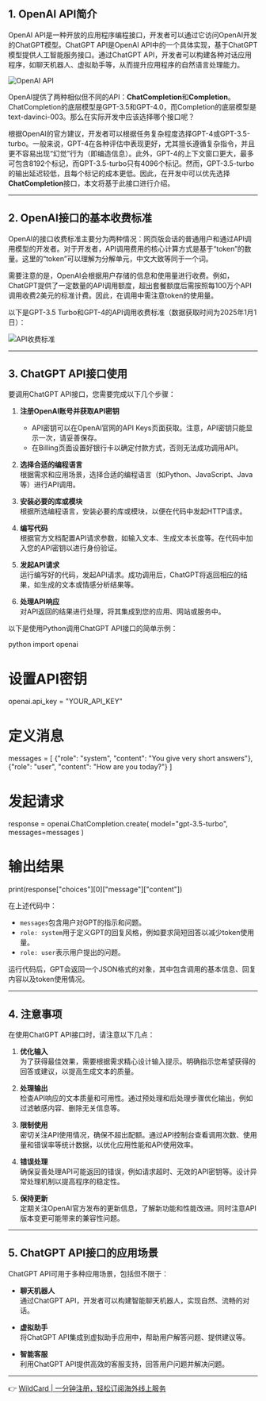 ## 1. OpenAI API简介

OpenAI API是一种开放的应用程序编程接口，开发者可以通过它访问OpenAI开发的ChatGPT模型。ChatGPT API是OpenAI API中的一个具体实现，基于ChatGPT模型提供人工智能服务接口。通过ChatGPT API，开发者可以构建各种对话应用程序，如聊天机器人、虚拟助手等，从而提升应用程序的自然语言处理能力。

![OpenAI API](https://bit.ly/bewildcard)

OpenAI提供了两种相似但不同的API：**ChatCompletion**和**Completion**。ChatCompletion的底层模型是GPT-3.5和GPT-4.0，而Completion的底层模型是text-davinci-003。那么在实际开发中应该选择哪个接口呢？

根据OpenAI的官方建议，开发者可以根据任务复杂程度选择GPT-4或GPT-3.5-turbo。一般来说，GPT-4在各种评估中表现更好，尤其擅长遵循复杂指令，并且更不容易出现“幻觉”行为（即编造信息）。此外，GPT-4的上下文窗口更大，最多可包含8192个标记，而GPT-3.5-turbo只有4096个标记。然而，GPT-3.5-turbo的输出延迟较低，且每个标记的成本更低。因此，在开发中可以优先选择**ChatCompletion**接口，本文将基于此接口进行介绍。

---

## 2. OpenAI接口的基本收费标准

OpenAI的接口收费标准主要分为两种情况：网页版会话的普通用户和通过API调用模型的开发者。对于开发者，API调用费用的核心计算方式是基于“token”的数量。这里的“token”可以理解为分解单元，中文大致等同于一个词。

需要注意的是，OpenAI会根据用户存储的信息和使用量进行收费。例如，ChatGPT提供了一定数量的API调用额度，超出套餐额度后需按照每100万个API调用收费2美元的标准计费。因此，在调用中需注意token的使用量。

以下是GPT-3.5 Turbo和GPT-4的API调用收费标准（数据获取时间为2025年1月1日）：

![API收费标准](https://bit.ly/bewildcard)

---

## 3. ChatGPT API接口使用

要调用ChatGPT API接口，您需要完成以下几个步骤：

1. **注册OpenAI账号并获取API密钥**  
   - API密钥可以在OpenAI官网的API Keys页面获取。注意，API密钥只能显示一次，请妥善保存。
   - 在Billing页面设置好银行卡以确定付款方式，否则无法成功调用API。

2. **选择合适的编程语言**  
   根据需求和应用场景，选择合适的编程语言（如Python、JavaScript、Java等）进行API调用。

3. **安装必要的库或模块**  
   根据所选编程语言，安装必要的库或模块，以便在代码中发起HTTP请求。

4. **编写代码**  
   根据官方文档配置API请求参数，如输入文本、生成文本长度等。在代码中加入您的API密钥以进行身份验证。

5. **发起API请求**  
   运行编写好的代码，发起API请求。成功调用后，ChatGPT将返回相应的结果，如生成的文本或情感分析结果等。

6. **处理API响应**  
   对API返回的结果进行处理，将其集成到您的应用、网站或服务中。

以下是使用Python调用ChatGPT API接口的简单示例：

python
import openai

# 设置API密钥
openai.api_key = "YOUR_API_KEY"

# 定义消息
messages = [
    {"role": "system", "content": "You give very short answers"},
    {"role": "user", "content": "How are you today?"}
]

# 发起请求
response = openai.ChatCompletion.create(
    model="gpt-3.5-turbo",
    messages=messages
)

# 输出结果
print(response["choices"][0]["message"]["content"])


在上述代码中：
- `messages`包含用户对GPT的指示和问题。
- `role: system`用于定义GPT的回复风格，例如要求简短回答以减少token使用量。
- `role: user`表示用户提出的问题。

运行代码后，GPT会返回一个JSON格式的对象，其中包含调用的基本信息、回复内容以及token使用情况。

---

## 4. 注意事项

在使用ChatGPT API接口时，请注意以下几点：

1. **优化输入**  
   为了获得最佳效果，需要根据需求精心设计输入提示。明确指示您希望获得的回答或建议，以提高生成文本的质量。

2. **处理输出**  
   检查API响应的文本质量和可用性。通过预处理和后处理步骤优化输出，例如过滤敏感内容、删除无关信息等。

3. **限制使用**  
   密切关注API使用情况，确保不超出配额。通过API控制台查看调用次数、使用量和错误率等统计数据，以优化应用性能和API使用效率。

4. **错误处理**  
   确保妥善处理API可能返回的错误，例如请求超时、无效的API密钥等。设计异常处理机制以提高程序的稳定性。

5. **保持更新**  
   定期关注OpenAI官方发布的更新信息，了解新功能和性能改进。同时注意API版本变更可能带来的兼容性问题。

---

## 5. ChatGPT API接口的应用场景

ChatGPT API可用于多种应用场景，包括但不限于：

- **聊天机器人**  
  通过ChatGPT API，开发者可以构建智能聊天机器人，实现自然、流畅的对话。

- **虚拟助手**  
  将ChatGPT API集成到虚拟助手应用中，帮助用户解答问题、提供建议等。

- **智能客服**  
  利用ChatGPT API提供高效的客服支持，回答用户问题并解决问题。

---

👉 [WildCard | 一分钟注册，轻松订阅海外线上服务](https://bit.ly/bewildcard)